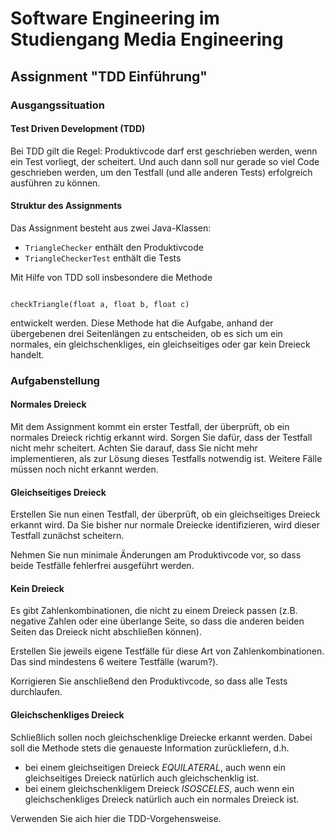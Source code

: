 # Software Engineering im Studiengang Media Engineering

## Assignment "TDD Einführung"  

### Ausgangssituation

#### Test Driven Development (TDD)

Bei TDD gilt die Regel: Produktivcode darf erst geschrieben werden, wenn
ein Test vorliegt, der scheitert. Und auch dann soll nur gerade so
viel Code geschrieben werden, um den Testfall (und alle anderen Tests)
erfolgreich ausführen zu können.

#### Struktur des Assignments

Das Assignment besteht aus zwei Java-Klassen:

- <code>TriangleChecker</code> enthält den Produktivcode
- <code>TriangleCheckerTest</code> enthält die Tests

Mit Hilfe von TDD soll insbesondere die Methode

<code>
checkTriangle(float a, float b, float c)
</code>

entwickelt werden. Diese Methode hat die Aufgabe, anhand
der übergebenen drei Seitenlängen zu entscheiden, ob es
sich um ein normales, ein gleichschenkliges, ein
gleichseitiges oder gar kein Dreieck handelt.


### Aufgabenstellung

#### Normales Dreieck

Mit dem Assignment kommt ein erster Testfall,
der überprüft, ob ein normales Dreieck richtig erkannt
wird. Sorgen Sie dafür, dass der Testfall nicht mehr scheitert.
Achten Sie darauf, dass Sie nicht mehr implementieren, als
zur Lösung dieses Testfalls notwendig ist. Weitere
Fälle müssen noch nicht erkannt werden.

#### Gleichseitiges Dreieck

Erstellen Sie nun einen Testfall, der überprüft, 
ob ein gleichseitiges Dreieck erkannt wird. 
Da Sie bisher nur normale Dreiecke identifizieren,
wird dieser Testfall zunächst scheitern.

Nehmen Sie nun minimale Änderungen am Produktivcode vor, 
so dass beide Testfälle fehlerfrei ausgeführt werden.

#### Kein Dreieck

Es gibt Zahlenkombinationen, die nicht zu einem 
Dreieck passen (z.B. negative Zahlen oder 
eine überlange Seite, so dass die anderen beiden
Seiten das Dreieck nicht abschließen können).

Erstellen Sie jeweils eigene Testfälle für diese
Art von Zahlenkombinationen. Das sind mindestens 
6 weitere Testfälle (warum?).

Korrigieren Sie anschließend den Produktivcode,
so dass alle Tests durchlaufen.

#### Gleichschenkliges Dreieck

Schließlich sollen noch gleichschenklige Dreiecke
erkannt werden. Dabei soll die
Methode stets die genaueste Information 
zurückliefern, d.h.
- bei einem gleichseitigen Dreieck *EQUILATERAL*, auch wenn 
  ein gleichseitiges Dreieck natürlich auch gleichschenklig
  ist.
- bei einem gleichschenkligem Dreieck *ISOSCELES*, auch wenn
  ein gleichschenkliges Dreieck natürlich auch ein
  normales Dreieck ist.

Verwenden Sie aich hier die TDD-Vorgehensweise.
